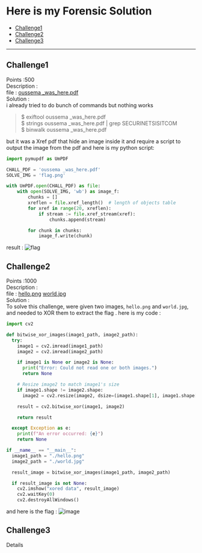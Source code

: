# Here is my Forensic Solution
- [Challenge1](#challenge1)
- [Challenge2](#challenge2)
- [Challenge3](#challenge3)

---
## Challenge1
Points :500 <br />
Description : <br />
file : 	[oussema _was_here.pdf](oussema-_was_here.pdf) <br />
Solution : 	<br />
i already tried to do bunch of commands but nothing works<br />
>$ exiftool oussema _was_here.pdf<br />
>$ strings oussema _was_here.pdf | grep SECURINETSISITCOM<br />
>$ binwalk oussema _was_here.pdf<br />

but it was a Xref pdf that hide an image inside it and require a script to output the image from the pdf 
and here is my python script:
```py
import pymupdf as UmPDF

CHALL_PDF = 'oussema _was_here.pdf'
SOLVE_IMG = 'flag.png'

with UmPDF.open(CHALL_PDF) as file:
    with open(SOLVE_IMG, 'wb') as image_f:
        chunks = []
        xreflen = file.xref_length()  # length of objects table
        for xref in range(20, xreflen):
            if stream := file.xref_stream(xref):
                chunks.append(stream)

        for chunk in chunks:
            image_f.write(chunk)
```
result : 
![flag](https://github.com/user-attachments/assets/3e3a1619-01c9-4cc7-a9d1-bd9f2cc78651)


## Challenge2
Points :1000 <br />
Description : <br />
file : 	[hello.png](hello.png) [world.jpg](world.jpg) <br />
Solution : 	<br />
To solve this challenge, were given two images, `hello.png` and `world.jpg`, and needed to XOR them to extract the flag .
here is my code :
```py
import cv2

def bitwise_xor_images(image1_path, image2_path):
  try:
    image1 = cv2.imread(image1_path)
    image2 = cv2.imread(image2_path)

    if image1 is None or image2 is None:
      print("Error: Could not read one or both images.")
      return None

    # Resize image2 to match image1's size
    if image1.shape != image2.shape:
      image2 = cv2.resize(image2, dsize=(image1.shape[1], image1.shape[0]))

    result = cv2.bitwise_xor(image1, image2)

    return result

  except Exception as e:
    print(f"An error occurred: {e}")
    return None

if __name__ == "__main__":
  image1_path = "./hello.png"
  image2_path = "./world.jpg"

  result_image = bitwise_xor_images(image1_path, image2_path)

  if result_image is not None:
    cv2.imshow("xored data", result_image)
    cv2.waitKey(0)
    cv2.destroyAllWindows()
```
and here is the flag :
![image](https://github.com/user-attachments/assets/a212e35f-f5e8-4fb8-875a-ac8a1f805ba1)

## Challenge3
Details 

